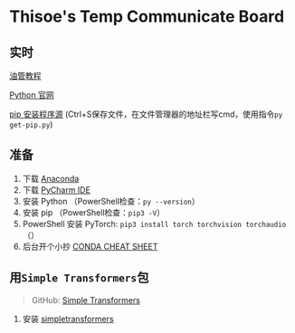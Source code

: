 # Thisoe's Temp Communicate Board

## 实时
[油管教程](https://www.youtube.com/watch?v=2S1dgHpqCdk&list=PLhhyoLH6IjfxeoooqP9rhU3HJIAVAJ3Vz&index=1)

[Python 官网](https://www.python.org/downloads/)

[pip 安装程序源](https://bootstrap.pypa.io/get-pip.py)
(Ctrl+S保存文件，在文件管理器的地址栏写cmd，使用指令`py get-pip.py`)

## 准备

1. 下载 [Anaconda](https://www.anaconda.com/download/success)
2. 下载 [PyCharm IDE](https://www.jetbrains.com/pycharm/download/?section=windows)
3. 安装 Python （PowerShell检查：`py --version`）
4. 安装 pip （PowerShell检查：`pip3 -V`）
5. PowerShell 安装 PyTorch: `pip3 install torch torchvision torchaudio` （）
6. 后台开个小抄 [CONDA CHEAT SHEET](https://docs.conda.io/projects/conda/en/4.6.0/_downloads/52a95608c49671267e40c689e0bc00ca/conda-cheatsheet.pdf)

## 用`Simple Transformers`包
> GitHub: [Simple Transformers](https://github.com/ThilinaRajapakse/simpletransformers)
1. 安装 [simpletransformers](https://simpletransformers.ai/docs/installation/)
